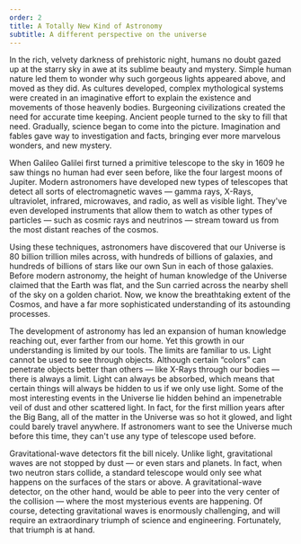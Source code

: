 ```yaml
---
order: 2
title: A Totally New Kind of Astronomy
subtitle: A different perspective on the universe
---
```


In the rich, velvety darkness of prehistoric night, humans no doubt gazed up at the starry sky in
awe at its sublime beauty and mystery. Simple human nature led them to wonder why such gorgeous
lights appeared above, and moved as they did. As cultures developed, complex mythological systems
were created in an imaginative effort to explain the existence and movements of those heavenly
bodies. Burgeoning civilizations created the need for accurate time keeping. Ancient people turned
to the sky to fill that need. Gradually, science began to come into the picture. Imagination and
fables gave way to investigation and facts, bringing ever more marvelous wonders, and new mystery.

When Galileo Galilei first turned a primitive telescope to the sky in 1609 he saw things no human
had ever seen before, like the four largest moons of Jupiter. Modern astronomers have developed new
types of telescopes that detect all sorts of electromagnetic waves — gamma rays, X-Rays,
ultraviolet, infrared, microwaves, and radio, as well as visible light. They've even developed
instruments that allow them to watch as other types of particles — such as cosmic rays and neutrinos
— stream toward us from the most distant reaches of the cosmos.

Using these techniques, astronomers have discovered that our Universe is 80 billion trillion miles
across, with hundreds of billions of galaxies, and hundreds of billions of stars like our own Sun in
each of those galaxies. Before modern astronomy, the height of human knowledge of the Universe
claimed that the Earth was flat, and the Sun carried across the nearby shell of the sky on a golden
chariot. Now, we know the breathtaking extent of the Cosmos, and have a far more sophisticated
understanding of its astounding processes.

The development of astronomy has led an expansion of human knowledge reaching out, ever farther from
our home. Yet this growth in our understanding is limited by our tools. The limits are familiar to
us. Light cannot be used to see through objects. Although certain “colors” can penetrate objects
better than others — like X-Rays through our bodies — there is always a limit. Light can always be
absorbed, which means that certain things will always be hidden to us if we only use light. Some of
the most interesting events in the Universe lie hidden behind an impenetrable veil of dust and other
scattered light. In fact, for the first million years after the Big Bang, all of the matter in the
Universe was so hot it glowed, and light could barely travel anywhere. If astronomers want to see
the Universe much before this time, they can't use any type of telescope used before.

Gravitational-wave detectors fit the bill nicely. Unlike light, gravitational waves are not stopped
by dust — or even stars and planets. In fact, when two neutron stars collide, a standard telescope
would only see what happens on the surfaces of the stars or above. A gravitational-wave detector, on
the other hand, would be able to peer into the very center of the collision — where the most
mysterious events are happening. Of course, detecting gravitational waves is enormously challenging,
and will require an extraordinary triumph of science and engineering. Fortunately, that triumph is
at hand.
